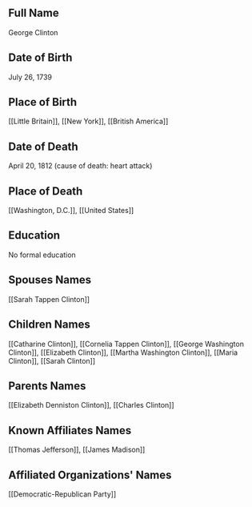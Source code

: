 ## Full Name
George Clinton

## Date of Birth
July 26, 1739

## Place of Birth
[[Little Britain]], [[New York]], [[British America]]

## Date of Death
April 20, 1812 (cause of death: heart attack)

## Place of Death
[[Washington, D.C.]], [[United States]]

## Education
No formal education

## Spouses Names
[[Sarah Tappen Clinton]]

## Children Names
[[Catharine Clinton]], [[Cornelia Tappen Clinton]], [[George Washington Clinton]], [[Elizabeth Clinton]], [[Martha Washington Clinton]], [[Maria Clinton]], [[Sarah Clinton]]

## Parents Names
[[Elizabeth Denniston Clinton]], [[Charles Clinton]]

## Known Affiliates Names
[[Thomas Jefferson]], [[James Madison]]

## Affiliated Organizations' Names
[[Democratic-Republican Party]]

